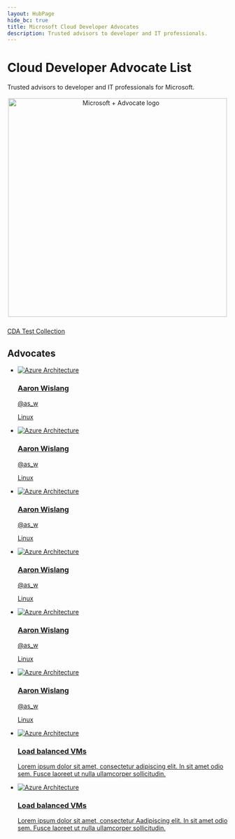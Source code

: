 ```yaml
--- 
layout: HubPage
hide_bc: true
title: Microsoft Cloud Developer Advocates
description: Trusted advisors to developer and IT professionals.
---
```

<script>
alert('abc');
</script>

<div id="main" class="v2">
    <div class="container">
        <h1> Cloud Developer Advocate List </h1>
        <div>Trusted advisors to developer and IT professionals for Microsoft.</div><br/>
        <div style="text-align:center;width:100%;padding-bottom:24px;"><script async src="//platform.twitter.com/widgets.js" charset="utf-8"></script>
            <img width="500" alt="Microsoft + Advocate logo" src="https://raw.githubusercontent.com/ashleymcnamara/Developer-Advocate-Bit/master/BitMicrosoft.png" />
        </div>
    </div>
    <div class="container">
        <div>
        <a class="twitter-grid" data-partner="tweetdeck" href="https://twitter.com/NYTNow/timelines/576828964162965504">CDA Test Collection</a>
            <img style="display:none;" width="100%" alt="Placeholder for a twitter widget to be added later" src="https://taylorlove.info/assets/img/twitter_collection_placeholder.png" />
        </div>
    </div>
    <div class="content">
        <h2> Advocates </h2>
        <ul class="panelContent cardsW">
            <li>
                <a href="http://azure.microsoft.com/" data-linktype="external">
                <div class="cardSize">
                    <div class="cardPadding">
                        <div class="card">
                            <div class="cardImageOuter">
                                <div class="cardImage">
                                    <img src="https://docs.microsoft.com/en-us/media/common/placeholder.svg" alt="Azure Architecture" data-linktype="external">
                                </div>
                            </div>
                            <div class="cardText">
                                <h3>Aaron Wislang</h3>
                                <p>@as_w</p>
                                <p>Linux</p>
                            </div>
                        </div>
                    </div>
                </div>
                </a>
            </li>
            <li>
                <a href="http://azure.microsoft.com/" data-linktype="external">
                <div class="cardSize">
                    <div class="cardPadding">
                        <div class="card">
                            <div class="cardImageOuter">
                                <div class="cardImage">
                                    <img src="https://docs.microsoft.com/en-us/media/common/placeholder.svg" alt="Azure Architecture" data-linktype="external">
                                </div>
                            </div>
                            <div class="cardText">
                                <h3>Aaron Wislang</h3>
                                <p>@as_w</p>
                                <p>Linux</p>
                            </div>
                        </div>
                    </div>
                </div>
                </a>
            </li>
            <li>
                <a href="http://azure.microsoft.com/" data-linktype="external">
                <div class="cardSize">
                    <div class="cardPadding">
                        <div class="card">
                            <div class="cardImageOuter">
                                <div class="cardImage">
                                    <img src="https://docs.microsoft.com/en-us/media/common/placeholder.svg" alt="Azure Architecture" data-linktype="external">
                                </div>
                            </div>
                            <div class="cardText">
                                <h3>Aaron Wislang</h3>
                                <p>@as_w</p>
                                <p>Linux</p>
                            </div>
                        </div>
                    </div>
                </div>
                </a>
            </li>
            <li>
                <a href="http://azure.microsoft.com/" data-linktype="external">
                <div class="cardSize">
                    <div class="cardPadding">
                        <div class="card">
                            <div class="cardImageOuter">
                                <div class="cardImage">
                                    <img src="https://docs.microsoft.com/en-us/media/common/placeholder.svg" alt="Azure Architecture" data-linktype="external">
                                </div>
                            </div>
                            <div class="cardText">
                                <h3>Aaron Wislang</h3>
                                <p>@as_w</p>
                                <p>Linux</p>
                            </div>
                        </div>
                    </div>
                </div>
                </a>
            </li>
            <li>
                <a href="http://azure.microsoft.com/" data-linktype="external">
                <div class="cardSize">
                    <div class="cardPadding">
                        <div class="card">
                            <div class="cardImageOuter">
                                <div class="cardImage">
                                    <img src="https://docs.microsoft.com/en-us/media/common/placeholder.svg" alt="Azure Architecture" data-linktype="external">
                                </div>
                            </div>
                            <div class="cardText">
                                <h3>Aaron Wislang</h3>
                                <p>@as_w</p>
                                <p>Linux</p>
                            </div>
                        </div>
                    </div>
                </div>
                </a>
            </li>
            <li>
                <a href="http://azure.microsoft.com/" data-linktype="external">
                <div class="cardSize">
                    <div class="cardPadding">
                        <div class="card">
                            <div class="cardImageOuter">
                                <div class="cardImage">
                                    <img src="https://docs.microsoft.com/en-us/media/common/placeholder.svg" alt="Azure Architecture" data-linktype="external">
                                </div>
                            </div>
                            <div class="cardText">
                                <h3>Aaron Wislang</h3>
                                <p>@as_w</p>
                                <p>Linux</p>
                            </div>
                        </div>
                    </div>
                </div>
                </a>
            </li>
            <li>
                <a href="http://azure.microsoft.com/" data-linktype="external">
                <div class="cardSize">
                    <div class="cardPadding">
                        <div class="card">
                            <div class="cardImageOuter">
                                <div class="cardImage">
                                    <img src="https://docs.microsoft.com/en-us/media/common/placeholder.svg" alt="Azure Architecture" data-linktype="external">
                                </div>
                            </div>
                            <div class="cardText">
                                <h3>Load balanced VMs</h3>
                                <p>Lorem ipsum dolor sit amet, consectetur adipiscing elit. In sit amet odio sem. Fusce laoreet ut nulla ullamcorper sollicitudin.</p>
                            </div>
                        </div>
                    </div>
                </div>
                </a>
            </li>
            <li>
                <a href="http://azure.microsoft.com/" data-linktype="external">
                <div class="cardSize">
                    <div class="cardPadding">
                        <div class="card">
                            <div class="cardImageOuter">
                                <div class="cardImage">
                                    <img src="https://docs.microsoft.com/en-us/media/common/placeholder.svg" alt="Azure Architecture" data-linktype="external">
                                </div>
                            </div>
                            <div class="cardText">
                                <h3>Load balanced VMs</h3>
                                <p>Lorem ipsum dolor sit amet, consectetur Aadipiscing elit. In sit amet odio sem. Fusce laoreet ut nulla ullamcorper sollicitudin.</p>
                            </div>
                        </div>
                    </div>
                </div>
                </a>
            </li>
        </ul>
    </div>
</div>
